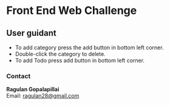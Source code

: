 # Front End Web Challenge

## User guidant

- To add category press the add button in bottom left corner.
- Double-click the category to delete.
- To add Todo press add button in bottom left corner.

### Contact
<strong>Ragulan Gopalapillai</strong> <br />
Email: ragulan28@gmail.com

